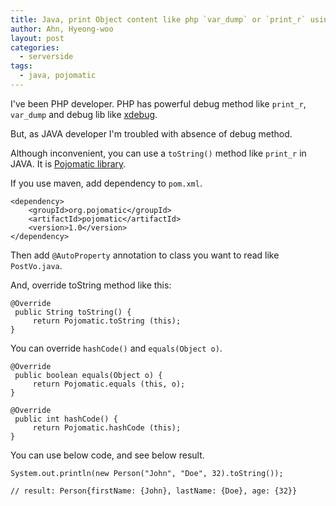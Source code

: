 ```yaml
---
title: Java, print Object content like php `var_dump` or `print_r` using Pojomatic
author: Ahn, Hyeong-woo
layout: post
categories:
  - serverside
tags:
  - java, pojomatic
---
```


I've been PHP developer. PHP has powerful debug method like `print_r`, `var_dump` and debug lib like [xdebug](http://xdebug.org/).

But, as JAVA developer I'm troubled with absence of debug method. 

Although inconvenient, you can use a `toString()` method like `print_r` in JAVA. It is [Pojomatic library](http://www.pojomatic.org/).

If you use maven, add dependency to `pom.xml`.

    <dependency>
        <groupId>org.pojomatic</groupId>
        <artifactId>pojomatic</artifactId>
        <version>1.0</version>
    </dependency>

Then add `@AutoProperty` annotation to class you want to read like `PostVo.java`.

And, override toString method like this:

    @Override
     public String toString() {
         return Pojomatic.toString (this);
    }

You can override `hashCode()` and `equals(Object o)`.

    @Override
     public boolean equals(Object o) {
         return Pojomatic.equals (this, o);
    }

    @Override
     public int hashCode() {
         return Pojomatic.hashCode (this);
    }

You can use below code, and see below result.

    System.out.println(new Person("John", "Doe", 32).toString());
    
    // result: Person{firstName: {John}, lastName: {Doe}, age: {32}}